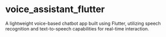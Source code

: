 # voice_assistant_flutter
A lightweight voice-based chatbot app built using Flutter, utilizing speech recognition and text-to-speech capabilities for real-time interaction.
